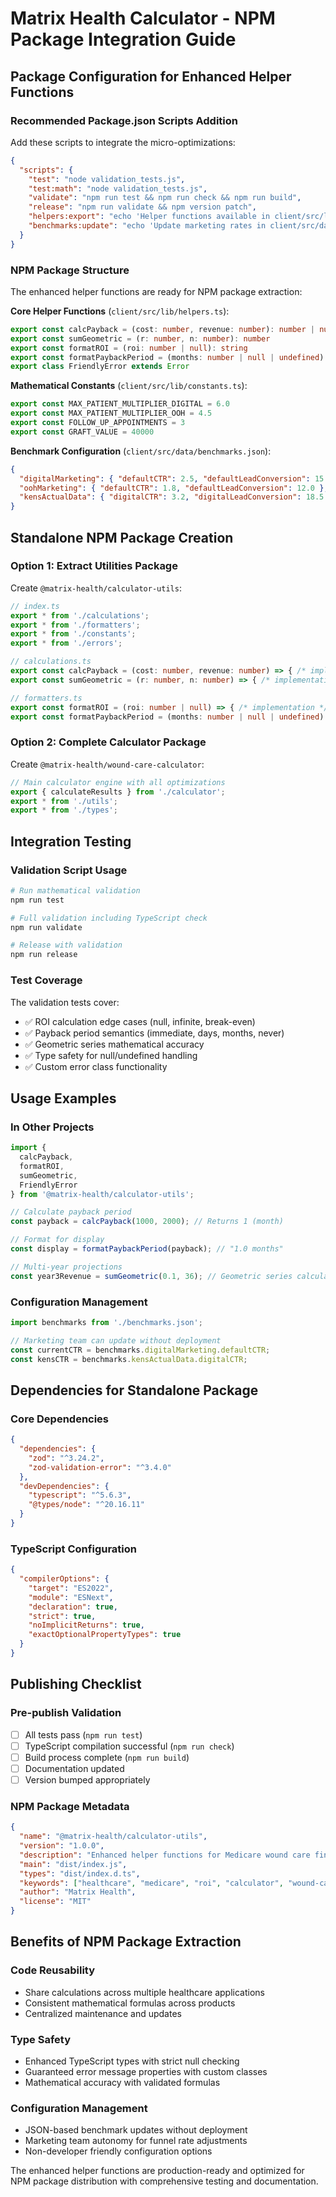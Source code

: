 # Matrix Health Calculator - NPM Package Integration Guide

## Package Configuration for Enhanced Helper Functions

### Recommended Package.json Scripts Addition

Add these scripts to integrate the micro-optimizations:

```json
{
  "scripts": {
    "test": "node validation_tests.js",
    "test:math": "node validation_tests.js", 
    "validate": "npm run test && npm run check && npm run build",
    "release": "npm run validate && npm version patch",
    "helpers:export": "echo 'Helper functions available in client/src/lib/helpers.ts'",
    "benchmarks:update": "echo 'Update marketing rates in client/src/data/benchmarks.json'"
  }
}
```

### NPM Package Structure

The enhanced helper functions are ready for NPM package extraction:

**Core Helper Functions** (`client/src/lib/helpers.ts`):
```typescript
export const calcPayback = (cost: number, revenue: number): number | null | undefined
export const sumGeometric = (r: number, n: number): number  
export const formatROI = (roi: number | null): string
export const formatPaybackPeriod = (months: number | null | undefined): string
export class FriendlyError extends Error
```

**Mathematical Constants** (`client/src/lib/constants.ts`):
```typescript
export const MAX_PATIENT_MULTIPLIER_DIGITAL = 6.0
export const MAX_PATIENT_MULTIPLIER_OOH = 4.5
export const FOLLOW_UP_APPOINTMENTS = 3
export const GRAFT_VALUE = 40000
```

**Benchmark Configuration** (`client/src/data/benchmarks.json`):
```json
{
  "digitalMarketing": { "defaultCTR": 2.5, "defaultLeadConversion": 15.0 },
  "oohMarketing": { "defaultCTR": 1.8, "defaultLeadConversion": 12.0 },
  "kensActualData": { "digitalCTR": 3.2, "digitalLeadConversion": 18.5 }
}
```

## Standalone NPM Package Creation

### Option 1: Extract Utilities Package

Create `@matrix-health/calculator-utils`:

```typescript
// index.ts
export * from './calculations';
export * from './formatters'; 
export * from './constants';
export * from './errors';

// calculations.ts
export const calcPayback = (cost: number, revenue: number) => { /* implementation */ };
export const sumGeometric = (r: number, n: number) => { /* implementation */ };

// formatters.ts  
export const formatROI = (roi: number | null) => { /* implementation */ };
export const formatPaybackPeriod = (months: number | null | undefined) => { /* implementation */ };
```

### Option 2: Complete Calculator Package

Create `@matrix-health/wound-care-calculator`:

```typescript
// Main calculator engine with all optimizations
export { calculateResults } from './calculator';
export * from './utils';
export * from './types';
```

## Integration Testing

### Validation Script Usage

```bash
# Run mathematical validation
npm run test

# Full validation including TypeScript check
npm run validate

# Release with validation
npm run release
```

### Test Coverage

The validation tests cover:
- ✅ ROI calculation edge cases (null, infinite, break-even)
- ✅ Payback period semantics (immediate, days, months, never)
- ✅ Geometric series mathematical accuracy
- ✅ Type safety for null/undefined handling
- ✅ Custom error class functionality

## Usage Examples

### In Other Projects

```typescript
import { 
  calcPayback, 
  formatROI, 
  sumGeometric,
  FriendlyError 
} from '@matrix-health/calculator-utils';

// Calculate payback period
const payback = calcPayback(1000, 2000); // Returns 1 (month)

// Format for display
const display = formatPaybackPeriod(payback); // "1.0 months"

// Multi-year projections
const year3Revenue = sumGeometric(0.1, 36); // Geometric series calculation
```

### Configuration Management

```typescript
import benchmarks from './benchmarks.json';

// Marketing team can update without deployment
const currentCTR = benchmarks.digitalMarketing.defaultCTR;
const kensCTR = benchmarks.kensActualData.digitalCTR;
```

## Dependencies for Standalone Package

### Core Dependencies
```json
{
  "dependencies": {
    "zod": "^3.24.2",
    "zod-validation-error": "^3.4.0"
  },
  "devDependencies": {
    "typescript": "^5.6.3",
    "@types/node": "^20.16.11"
  }
}
```

### TypeScript Configuration
```json
{
  "compilerOptions": {
    "target": "ES2022",
    "module": "ESNext",
    "declaration": true,
    "strict": true,
    "noImplicitReturns": true,
    "exactOptionalPropertyTypes": true
  }
}
```

## Publishing Checklist

### Pre-publish Validation
- [ ] All tests pass (`npm run test`)
- [ ] TypeScript compilation successful (`npm run check`)
- [ ] Build process complete (`npm run build`)
- [ ] Documentation updated
- [ ] Version bumped appropriately

### NPM Package Metadata
```json
{
  "name": "@matrix-health/calculator-utils",
  "version": "1.0.0",
  "description": "Enhanced helper functions for Medicare wound care financial calculations",
  "main": "dist/index.js",
  "types": "dist/index.d.ts",
  "keywords": ["healthcare", "medicare", "roi", "calculator", "wound-care"],
  "author": "Matrix Health",
  "license": "MIT"
}
```

## Benefits of NPM Package Extraction

### Code Reusability
- Share calculations across multiple healthcare applications
- Consistent mathematical formulas across products
- Centralized maintenance and updates

### Type Safety
- Enhanced TypeScript types with strict null checking
- Guaranteed error message properties with custom classes
- Mathematical accuracy with validated formulas

### Configuration Management
- JSON-based benchmark updates without deployment
- Marketing team autonomy for funnel rate adjustments
- Non-developer friendly configuration options

The enhanced helper functions are production-ready and optimized for NPM package distribution with comprehensive testing and documentation.